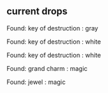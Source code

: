 ## current drops

Found: key of destruction : gray
Found: key of destruction : white
Found: key of destruction : white
Found: grand charm : magic
Found: jewel : magic
